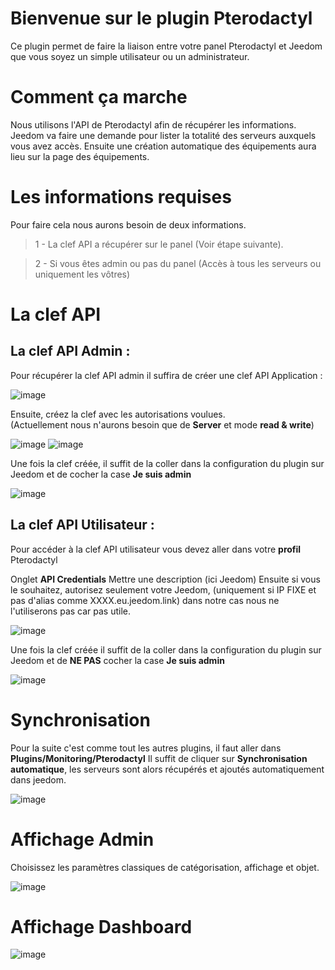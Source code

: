 # Bienvenue sur le plugin Pterodactyl

Ce plugin permet de faire la liaison entre votre panel Pterodactyl et Jeedom que vous soyez un simple utilisateur ou un administrateur.


# Comment ça marche

Nous utilisons l'API de Pterodactyl afin de récupérer les informations.   
Jeedom va faire une demande pour lister la totalité des serveurs auxquels vous avez accès. Ensuite une création automatique des équipements aura lieu sur la page des équipements.


# Les informations requises

Pour faire cela nous aurons besoin de deux informations.  
> 1 - La clef API a récupérer sur le panel (Voir étape suivante).

> 2 - Si vous êtes admin ou pas du panel (Accès à tous les serveurs ou uniquement les vôtres)


# La clef API
 ## La clef API Admin : 
  
  Pour récupérer la clef API admin il suffira de créer une clef API Application : 
  
 ![image](https://user-images.githubusercontent.com/16257583/172942388-15d4b6ee-ffec-465a-82e9-a716e49cf9c7.png)
  
  Ensuite, créez la clef avec les autorisations voulues.  
  (Actuellement nous n'aurons besoin que de **Server** et mode **read & write**)
  
  ![image](https://user-images.githubusercontent.com/16257583/172942517-41b60775-d201-4a7d-94bb-a11804a52403.png)
  ![image](https://user-images.githubusercontent.com/16257583/172942611-48c15962-4584-4533-96cd-a896d630e0e9.png)

  
  Une fois la clef créée, il suffit de la coller dans la configuration du plugin sur Jeedom et de cocher la case **Je suis admin**
  
  ![image](https://user-images.githubusercontent.com/3704897/173872052-eb589a3a-a6eb-4d15-9136-d77bfcfce20f.png)


 ## La clef API Utilisateur : 
Pour accéder à la clef API utilisateur vous devez aller dans votre **profil** Pterodactyl 

Onglet **API Credentials**
Mettre une description (ici Jeedom)
Ensuite si vous le souhaitez, autorisez seulement votre Jeedom, (uniquement si IP FIXE et pas d'alias comme XXXX.eu.jeedom.link) dans notre cas nous ne l'utiliserons pas car pas utile.

![image](https://user-images.githubusercontent.com/16257583/172942846-02cc6611-b3d8-4ece-83ed-ff1c921da322.png)

Une fois la clef créée il suffit de la coller dans la configuration du plugin sur Jeedom et de **NE PAS** cocher la case **Je suis admin**  

![image](https://user-images.githubusercontent.com/3704897/173872708-717fa40c-a3bc-40f8-9484-2e9a02a9846f.png)


# Synchronisation  

Pour la suite c'est comme tout les autres plugins, il faut aller dans **Plugins/Monitoring/Pterodactyl**
Il suffit de cliquer sur **Synchronisation automatique**, les serveurs sont alors récupérés et ajoutés automatiquement dans jeedom.  

![image](https://user-images.githubusercontent.com/3704897/173873237-f1c595e0-f2c4-402f-915b-9bdbb0756abd.png)


# Affichage Admin

Choisissez les paramètres classiques de catégorisation, affichage et objet.  

![image](https://user-images.githubusercontent.com/3704897/173875412-7d3c6e3a-cae0-4fda-9999-cbb09c4d545e.png)


# Affichage Dashboard 

![image](https://user-images.githubusercontent.com/3704897/173874678-bd99c131-df4b-46ae-bb52-477c6d508780.png)

